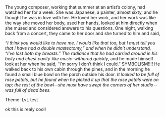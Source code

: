 The young composer, working that summer at an artist’s colony, had watched her for a week. She was Japanese, a painter, almost sixty, and he thought he was in love with her. He loved her work, and her work was like the way she moved her body, used her hands, looked at him directly when she mused and considered answers to his questions. One night, walking back from a concert, they came to her door and she turned to him and said,

*“I think you would like to have me. I would like that too, but I must tell you that I have had a double mastectomy,” and when he didn’t understand, “I’ve lost both my breasts.” The radiance that he had carried around in his belly and chest cavity-like music-withered quickly*, and he made himself look at her when he said, “I’m sorry I don’t think I could.”
SYMBOLISM!!!!
He walked back to his own cabin through the pines, and in the morning he found a small blue bowl on the porch outside his door. *It looked to be full of rose petals, but he found when he picked it up that the rose petals were on top; the rest of the bowl--she must have swept the corners of her studio--was full of dead bees.*

Theme: LvL
test

ok this is realy cool!
